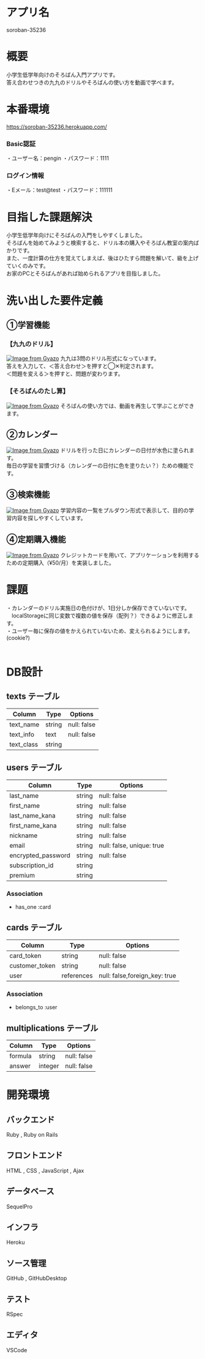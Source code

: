 # アプリ名
soroban-35236

# 概要
小学生低学年向けのそろばん入門アプリです。<br>
答え合わせつきの九九のドリルやそろばんの使い方を動画で学べます。

# 本番環境
https://soroban-35236.herokuapp.com/

### Basic認証
・ユーザー名：pengin
・パスワード：1111

### ログイン情報
・Eメール：test@test
・パスワード：111111

# 目指した課題解決
小学生低学年向けにそろばんの入門をしやすくしました。<br>
そろばんを始めてみようと検索すると、ドリル本の購入やそろばん教室の案内ばかりです。<br>
また、一度計算の仕方を覚えてしまえば、後はひたすら問題を解いて、級を上げていくのみです。<br>
お家のPCとそろばんがあれば始められるアプリを目指しました。

# 洗い出した要件定義
## ①学習機能
### 【九九のドリル】
[![Image from Gyazo](https://i.gyazo.com/ab61ceb6314a292031d7413d506dcab1.gif)](https://gyazo.com/ab61ceb6314a292031d7413d506dcab1)
九九は3問のドリル形式になっています。<br>
答えを入力して、＜答え合わせ＞を押すと◯✕判定されます。<br>
＜問題を変える＞を押すと、問題が変わります。

### 【そろばんのたし算】
[![Image from Gyazo](https://i.gyazo.com/9b0dfed7332dc3f44f809faa4e701a0c.gif)](https://gyazo.com/9b0dfed7332dc3f44f809faa4e701a0c)
そろばんの使い方では、動画を再生して学ぶことができます。

## ②カレンダー
[![Image from Gyazo](https://i.gyazo.com/d08aef8f74ff2f128fae615333af615a.png)](https://gyazo.com/d08aef8f74ff2f128fae615333af615a)
ドリルを行った日にカレンダーの日付が水色に塗られます。<br>
毎日の学習を習慣づける（カレンダーの日付に色を塗りたい？）ための機能です。

## ③検索機能
[![Image from Gyazo](https://i.gyazo.com/98708e831a3379b791726e34c11f5744.gif)](https://gyazo.com/98708e831a3379b791726e34c11f5744)
学習内容の一覧をプルダウン形式で表示して、目的の学習内容を探しやすくしています。

## ④定期購入機能
[![Image from Gyazo](https://i.gyazo.com/508fb4ecd3903ac7b92506923e97ba2e.gif)](https://gyazo.com/508fb4ecd3903ac7b92506923e97ba2e)
クレジットカードを用いて、アプリケーションを利用するための定期購入（¥50/月）を実装しました。

# 課題
・カレンダーのドリル実施日の色付けが、1日分しか保存できていないです。<br>
　localStorageに同じ変数で複数の値を保存（配列？）できるように修正します。<br>
・ユーザー毎に保存の値をかえられていないため、変えられるようにします。(cookie?)<br>
　
# DB設計
## texts テーブル
| Column             | Type   | Options     |
| ------------------ | ------ | ----------- |
| text_name          | string | null: false |
| text_info          | text   | null: false |
| text_class         | string |             |

## users テーブル
| Column             | Type   | Options     |
| ------------------ | ------ | ----------- |
| last_name          | string | null: false |
| first_name         | string | null: false |
| last_name_kana     | string | null: false |
| first_name_kana    | string | null: false |
| nickname           | string | null: false |
| email              | string | null: false, unique: true |
| encrypted_password | string | null: false |
| subscription_id    | string |             |
| premium            | string |             |

### Association
- has_one  :card

## cards テーブル
| Column             | Type   | Options     |
| ------------------ | ------ | ----------- |
| card_token         | string | null: false |
| customer_token     | string | null: false |
| user               | references | null: false,foreign_key: true |

### Association
- belongs_to  :user

## multiplications テーブル
| Column             | Type   | Options     |
| ------------------ | ------ | ----------- |
| formula            | string | null: false |
| answer             | integer| null: false |

# 開発環境

## バックエンド
Ruby , Ruby on Rails 

## フロントエンド
HTML , CSS , JavaScript , Ajax

## データベース
SequelPro

## インフラ
Heroku

## ソース管理
GitHub , GitHubDesktop

## テスト
RSpec

## エディタ
VSCode



